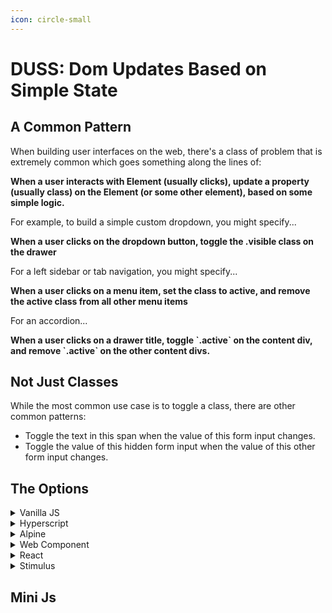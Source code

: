 ```yaml
---
icon: circle-small
---
```


# DUSS: Dom Updates Based on Simple State

## A Common Pattern

When building user interfaces on the web, there's a class of problem that is extremely common which goes something along the lines of:&#x20;

**When a user interacts with Element (usually clicks), update a property (usually class) on the Element (or some other element), based on some simple logic.**

For example, to build a simple custom dropdown, you might specify...

**When a user clicks on the dropdown button, toggle the .visible class on the drawer**

For a left sidebar or tab navigation, you might specify...

**When a user clicks on a menu item, set the class to active, and remove the active class from all other menu items**

For an accordion...

**When a user clicks on a drawer title, toggle \`.active\` on the content div, and remove \`.active\` on the other content divs.**



## Not Just Classes

While the most common use case is to toggle a class, there are other common patterns:

* Toggle the text in this span when the value of this form input changes.
* Toggle the value of this hidden form input when the value of this other form input changes.



## The Options

<details>

<summary>Vanilla JS</summary>



</details>

<details>

<summary>Hyperscript</summary>



</details>

<details>

<summary>Alpine</summary>



</details>

<details>

<summary>Web Component</summary>



</details>

<details>

<summary>React</summary>



</details>

<details>

<summary>Stimulus</summary>



</details>



## Mini Js

